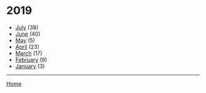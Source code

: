 # 2019

  * [July](./2019-07.md) (38)
  * [June](./2019-06.md) (40)
  * [May](./2019-05.md) (5)
  * [April](./2019-04.md) (23)
  * [March](./2019-03.md) (17)
  * [February](./2019-02.md) (9)
  * [January](./2019-01.md) (3)

----

[Home](../)

